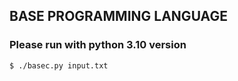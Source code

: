## BASE PROGRAMMING LANGUAGE
### Please run with python 3.10 version
```
$ ./basec.py input.txt 
```
